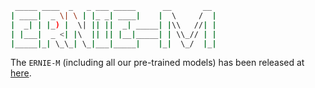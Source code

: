 ```bash
 _____ ____  _   _ ___ _____      __       __
| ____|  _ \| \ | |_ _| ____|    |  \     /  |
|  _| | |_) |  \| || ||  _| _____| |\\   //| |
| |___|  _ <| |\  || || |__|_____| | \\_// | |
|_____|_| \_\_| \_|___|_____|    |_|  \_/  |_|
```

The `ERNIE-M` (including all our pre-trained models) has been released at [here](https://github.com/PaddlePaddle/ERNIE/tree/repro/ernie-m).
